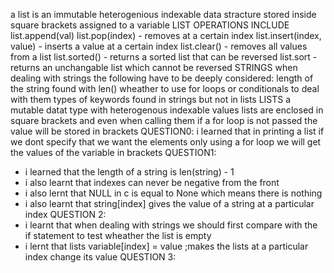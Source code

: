 a list is an immutable heterogenious indexable data stracture stored inside square brackets assigned to a variable
LIST OPERATIONS INCLUDE
list.append(val)
list.pop(index) - removes at a certain index
list.insert(index, value) - inserts a value at a certain index
list.clear() - removes all values from a list
list.sorted() - returns a sorted list that can be reversed
list.sort - returns an unchangable list which cannot be reversed
STRINGS
when dealing with strings the following have to be deeply considered:
length of the string found with len()
wheather to use for loops or conditionals to deal with them
types of keywords found in strings but not in lists
LISTS
a mutable datat type with heterogenous indexable values
lists are enclosed in square brackets and even when calling them if a for loop is not passed the value will be stored in brackets
QUESTION0:
i learned that in printing a list if we dont specify that we want the elements only using a for loop we will get the values of the variable in brackets
QUESTION1:
- i learned that the length of a string is len(string) - 1
- i also learnt that indexes can never be negative from the front
- i also lernt that NULL in c is equal to None which means there is nothing
- i also learnt that string[index] gives the value of a string at a particular index
QUESTION 2:
- i learnt that when dealing with strings we should first compare with the if statement to test wheather the list is empty
- i lernt that lists variable[index] = value ;makes the lists at a particular index change its value
QUESTION 3:

